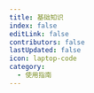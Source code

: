 ```yaml
---
title: 基础知识
index: false
editLink: false
contributors: false
lastUpdated: false
icon: laptop-code
category:
  - 使用指南
---
```


<Catalog />
